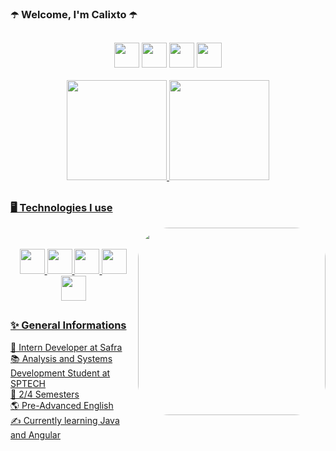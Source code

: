 ###  ☂️ Welcome, I'm Calixto ☂️
##

   <div align="center">
    <a href="https://www.linkedin.com/in/eduarda-calixto/"><img height="40em" src="https://img.shields.io/badge/-LinkedIn-%230077B5?style=for-the-badge&logo=linkedin&logoColor=white"></a>
   <a href = "mailto:eduardaclx@gmail.com"><img height="40em" src="https://img.shields.io/badge/-Gmail-%23333?style=for-the-badge&logo=gmail&logoColor=white"></a>
   <a href="https://www.behance.net/dudacalixto"><img height="40em" src="https://img.shields.io/badge/-Behance-blue?style=for-the-badge&logo=behance&logoColor=white" target="_blank"></a>
<a href="https://instagram.com/callixtoz"><img height="40em" src="https://img.shields.io/badge/-Instagram-%23E4405F?style=for-the-badge&logo=instagram&logoColor=white"></a>
   </div>
   <br>
   
 <div align="center">
  <a href="https://github.com/eduardaclx">
  <img height="160em" src="https://github-readme-stats.vercel.app/api?username=eduardaclx&show_icons=true&theme=dracula-purple&include_all_commits=true&count_private=true"/>
  <img height="160em" src="https://github-readme-stats.vercel.app/api/top-langs/?username=eduardaclx&layout=compact&langs_count=7&theme=dracula"/>
 </div>
 
 ##
   
   ### 🖥️ Technologies I use
  
<div align="center">
   <img align="right" height="300" style="border-radius:50px;" src="https://thumbs.gfycat.com/CreativeEuphoricCockatoo-max-1mb.gif">
   <br>
   <br>
  <img height="40em" src="https://img.shields.io/badge/JavaScript-F7DF1E?style=for-the-badge&logo=javascript&logoColor=black">
  <img height="40em" src="https://img.shields.io/badge/CSS3-1572B6?style=for-the-badge&logo=css3&logoColor=white">
  <img height="40em" src="https://img.shields.io/badge/HTML5-E34F26?style=for-the-badge&logo=html5&logoColor=white">
  <img height="40em" src="https://img.shields.io/badge/MySQL-005C84?style=for-the-badge&logo=mysql&logoColor=white">
  <img height="40em" src="https://img.shields.io/badge/C%23-239120?style=for-the-badge&logo=c-sharp&logoColor=white">
 
   
   
   
</div>
   
##
 
   ### ✨ General Informations
   
 🏢 Intern Developer at Safra
   <br>
  📚 Analysis and Systems Development Student at SPTECH
   <br>
  👾 2/4 Semesters
   <br>
   🌎 Pre-Advanced English
   <br>
   ✍️ Currently learning Java and Angular
   
